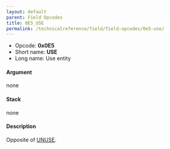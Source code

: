 ```yaml
---
layout: default
parent: Field Opcodes
title: 0E5_USE
permalink: /technicalreference/field/field-opcodes/0e5-use/
---
```


-   Opcode: **0x0E5**
-   Short name: **USE**
-   Long name: Use entity

#### Argument

none

#### Stack

none

#### Description

Opposite of [UNUSE](01A_UNUSE).
